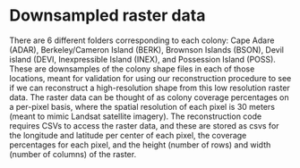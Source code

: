 # Downsampled raster data

There are 6 different folders corresponding to each colony: Cape Adare (ADAR), 
Berkeley/Cameron Island (BERK), Brownson Islands (BSON), Devil island (DEVI, 
Inexpressible Island (INEX), and Possession Island (POSS). These are downsamples of 
the colony shape files in each of those locations, meant for validation for using our 
reconstruction procedure to see if we can reconstruct a high-resolution shape from
this low resolution raster data. The raster data can be thought of as colony coverage 
percentages on a per-pixel basis, where the spatial resolution of each pixel is 30 meters
(meant to mimic Landsat satellite imagery). The reconstruction code requires CSVs 
to access the raster data, and these are stored as csvs for the longitude and latitude
per center of each pixel, the coverage percentages for each pixel, and the height (number
of rows) and width (number of columns) of the raster.
